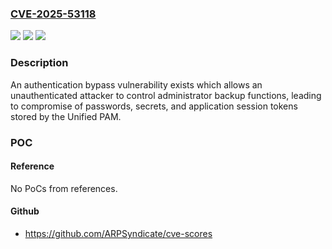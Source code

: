 ### [CVE-2025-53118](https://cve.mitre.org/cgi-bin/cvename.cgi?name=CVE-2025-53118)
![](https://img.shields.io/static/v1?label=Product&message=Unified%20PAM&color=blue)
![](https://img.shields.io/static/v1?label=Version&message=9.0.*%20&color=brightgreen)
![](https://img.shields.io/static/v1?label=Vulnerability&message=CWE-306%20Missing%20Authentication%20for%20Critical%20Function&color=brightgreen)

### Description

An authentication bypass vulnerability exists which allows an unauthenticated attacker to control administrator backup functions, leading to compromise of passwords, secrets, and application session tokens stored by the Unified PAM.

### POC

#### Reference
No PoCs from references.

#### Github
- https://github.com/ARPSyndicate/cve-scores

